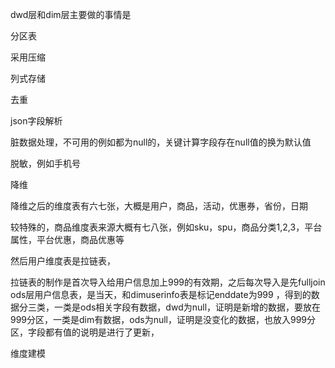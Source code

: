 dwd层和dim层主要做的事情是

分区表

采用压缩

列式存储

去重

json字段解析

脏数据处理，不可用的例如都为null的，关键计算字段存在null值的换为默认值

脱敏，例如手机号

降维

降维之后的维度表有六七张，大概是用户，商品，活动，优惠券，省份，日期

较特殊的，商品维度表来源大概有七八张，例如sku，spu，商品分类1,2,3，平台属性，平台优惠，商品优惠等

然后用户维度表是拉链表，

拉链表的制作是首次导入给用户信息加上999的有效期，之后每次导入是先fulljoin ods层用户信息表，是当天，和dimuserinfo表是标记enddate为999 ，得到的数据分三类，一类是ods相关字段有数据，dwd为null，证明是新增的数据，要放在999分区，一类是dim有数据，ods为null，证明是没变化的数据，也放入999分区，字段都有值的说明是进行了更新，

维度建模



